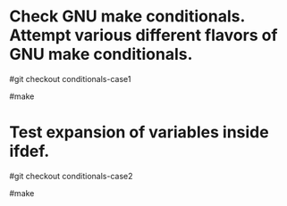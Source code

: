 
Check GNU make conditionals.
Attempt various different flavors of GNU make conditionals.
==========================================================

#git checkout conditionals-case1

#make


Test expansion of variables inside ifdef.
========================================

#git checkout conditionals-case2

#make
